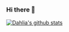 ### Hi there 👋

<!--
**DAHLIACHOI/DAHLIACHOI** is a ✨ _special_ ✨ repository because its `README.md` (this file) appears on your GitHub profile.

Here are some ideas to get you started:

- 🔭 I’m currently working on ...
- 🌱 I’m currently learning ...
- 👯 I’m looking to collaborate on ...
- 🤔 I’m looking for help with ...
- 💬 Ask me about ...
- 📫 How to reach me: ...
- 😄 Pronouns: ...
- ⚡ Fun fact: ...
-->

 [![Dahlia's github stats](https://github-readme-stats.vercel.app/api?username=DAHLIACHOI)](https://github.com/DAHLIACHOI/github-readme-stats)
